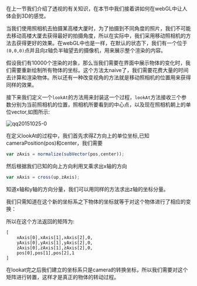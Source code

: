 在上一节我们介绍了透视的有关知识，在本节中我们接着讲如何在webGL中让人体会到3D的感觉。

当我们使用照相机去拍摄某高楼大厦时，为了拍摄到不同角度的照片，我们不可能去移动高楼大厦去获得最好的拍摄角度，所以在实际中，我们采用移动照相机的方法去获得更好的效果。在webGL中也是一样，在默认的状态下，我们有一个位于`(0,0,0)`点并且向z轴负半轴望去的摄像机，用来展示整个渲染的内容。

假设我们有10000个渲染的对象，那么当我们需要在界面中展示物体的变化时，我们需要重新绘制所有物体的坐标。这个方法太naive了，我们需要花费大量的时间去计算和渲染物体。所以还有一种改变视角的方法就是移动照相机的位置用来获得同样的效果。

接下来我们定义一个`lookAt`的方法用来封装这一个过程，`lookAt`方法接收三个参数分别为当前照相机的位置，照相机所要看到的中心点，以及现在照相机朝上的单位vector,如图所示:

![qq20151025-0](https://cloud.githubusercontent.com/assets/4397546/10716271/fe12cf9a-7b6d-11e5-8d23-bb67692c47f5.png)

在定义lookAt的过程中，我们首先求得Z方向上的单位坐标,已知cameraPosition(pos)和center，我们需要

```js
var zAxis = normalize(subVector(pos,center));
```

然后根据我们已知的向上方向利用叉乘求出x轴的方向

```js
var xAxis = cross(up,zAxis);
```

知道x轴和y轴的方向分量，我们可以用同样的方法求出z轴的坐标分量。

我们只需知道在这个新的坐标系之下物体的坐标就等于对这个物体进行了相应的变换：

所以在这个方法返回的矩阵为:

```
[
	xAxis[0],xAxis[1],xAxis[2],0,
	yAxis[0],yAxis[1],yAxis[2],0,
	zAxis[0],zAxis[1],zAxis[2],0,
	pos[0],pos[1],pos[2],1
]
```

在lookat完之后我们建立的坐标系只是camera的转换坐标，所以我们需要对这个矩阵进行转置，这样才是真正的物体的转动过程。

